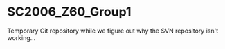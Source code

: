 # SC2006_Z60_Group1

Temporary Git repository while we figure out why the SVN repository isn't working...
